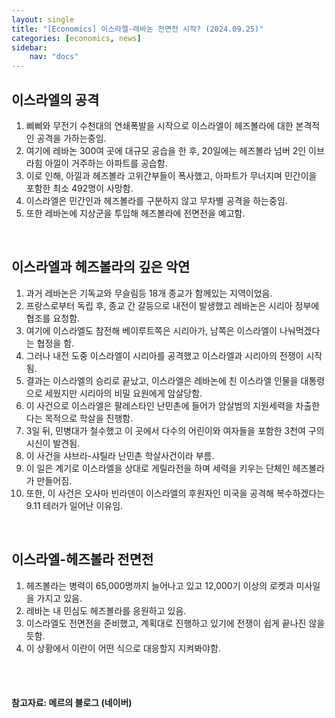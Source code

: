 ```yaml
---
layout: single
title: "[Economics] 이스라엘-레바논 전면전 시작? (2024.09.25)"
categories: [economics, news]
sidebar:
    nav: "docs"
---
```


## 이스라엘의 공격
1. 삐삐와 무전기 수천대의 연쇄폭발을 시작으로 이스라엘이 헤즈볼라에 대한 본격적인 공격을 가하는중임.
1. 여기에 레바논 300여 곳에 대규모 공습을 한 후, 20일에는 헤즈볼라 넘버 2인 이브라힘 아낄이 거주하는 아파트를 공습함.
1. 이로 인해, 아낄과 헤즈볼라 고위간부들이 폭사했고, 아파트가 무너지며 민간이을 포함한 최소 492명이 사망함.
1. 이스라엘은 민간인과 헤즈볼라를 구분하지 않고 무차별 공격을 하는중임.
1. 또한 레바논에 지상군을 투입해 헤즈볼라에 전면전을 예고함.

<br/>

## 이스라엘과 헤즈볼라의 깊은 악연
1. 과거 레바논은 기독교와 무슬림등 18개 종교가 함께있는 지역이었음.
1. 프랑스로부터 독립 후, 종교 간 갈등으로 내전이 발생했고 레바논은 시리아 정부에 협조를 요청함.
1. 여기에 이스라엘도 참전해 베이루트쪽은 시리아가, 남쪽은 이스라엘이 나눠먹겠다는 협정을 함.
1. 그러나 내전 도중 이스라엘이 시리아를 공격했고 이스라엘과 시리아의 전쟁이 시작됨.
1. 결과는 이스라엘의 승리로 끝났고, 이스라엘은 레바논에 친 이스라엘 인물을 대통령으로 세웠지만 시리아의 비밀 요원에게 암살당함.
1. 이 사건으로 이스라엘은 팔레스타인 난민촌에 들어가 암살범의 지원세력을 차출한다는 목적으로 학살을 진행함.
1. 3일 뒤, 민병대가 철수했고 이 곳에서 다수의 어린이와 여자들을 포함한 3천여 구의 시신이 발견됨.
1. 이 사건을 샤브라-샤틸라 난민촌 학살사건이라 부름.
1. 이 일은 계기로 이스라엘을 상대로 게릴라전을 하며 세력을 키우는 단체인 헤즈볼라가 만들어짐.
1. 또한, 이 사건은 오사마 빈라덴이 이스라엘의 후원자인 미국을 공격해 복수하겠다는 9.11 테러가 일어난 이유임.

<br/>

## 이스라엘-헤즈볼라 전면전
1. 헤즈볼라는 병력이 65,000명까지 늘어나고 있고 12,000기 이상의 로켓과 미사일을 가지고 있음.
1. 레바논 내 민심도 헤즈볼라를 응원하고 있음.
1. 이스라엘도 전면전을 준비했고, 계획대로 진행하고 있기에 전쟁이 쉽게 끝나진 않을듯함.
1. 이 상황에서 이란이 어떤 식으로 대응할지 지켜봐야함.


<br/>
<br/>

#### 참고자료: 메르의 블로그 (네이버) 